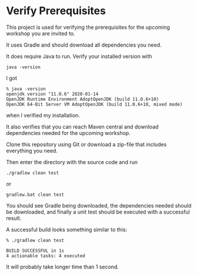 # Verify Prerequisites

This project is used for verifying the prerequisites for the upcoming workshop you are invited to.

It uses Gradle and should download all dependencies you need.

It does require Java to run. Verify your installed version with

    java -version

I got

```
% java -version
openjdk version "11.0.6" 2020-01-14
OpenJDK Runtime Environment AdoptOpenJDK (build 11.0.6+10)
OpenJDK 64-Bit Server VM AdoptOpenJDK (build 11.0.6+10, mixed mode)
```

when I verified my installation.

It also verifies that you can reach Maven central and download dependencies needed for the upcoming workshop.

Clone this repository using Git or download a zip-file that includes everything you need.

Then enter the directory with the source code and run

    ./gradlew clean test

or

    gradlew.bat clean test

You should see Gradle being downloaded, the dependencies needed should be downloaded, and finally a unit test should be
executed with a successful result.

A successful build looks something similar to this:

```
% ./gradlew clean test

BUILD SUCCESSFUL in 1s
4 actionable tasks: 4 executed
```

It will probably take longer time than 1 second.